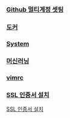 

<h3><a href="https://jhjjang.github.io/github/">Github 멀티계정 셋팅</a></h3>

<h3><a href="https://jhjjang.github.io/docker/">도커</a></h3>

<h3><a href="http://jhjjang.github.io/system/">System</a></h3>

<h3><a href="https://jhjjang.github.io/machine-learning/">머신러닝</a></h3>

<h3><a href="https://jhjjang.github.io/vimrc/">vimrc</a></h3>

<h3><a href="https://jhjjang.github.io/ssl/">SSL 인증서 설치</a></h3>

[SSL 인증서 설치](https://jhjjang.github.io/ssl/)
